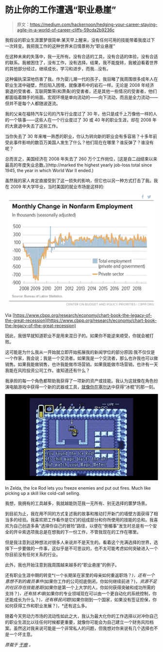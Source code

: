 # 防止你的工作遭遇“职业悬崖”

> 原文：<https://medium.com/hackernoon/hedging-your-career-staying-agile-in-a-world-of-career-cliffs-59cda2b9236c>

我假设的职业生涯噩梦很简单:某天早上醒来，没有任何可用的技能带着我度过下一次转变。我把我工作的这种世界末日情景称为“职业悬崖”

在这种未来的失落中，我一无所有。没有合适的工具，没有合适的体验，没有合适的联系。我被困住了，没有工作，没有选择。结果，我不能旋转，我被迫看着世界的其他部分经过，继续成长，学习和进步，而我…没有。

这种偏执深深地伤害了我。作为婴儿潮一代的孩子，我目睹了我周围很多成年人在职业生涯中碰壁，然后陷入困境，就像瀑布中的岩石一样。无论是 2008 年经济衰退的受害者、互联网繁荣(和萧条)的受害者，还是其他一些情况的受害者，他们都面临着棘手的局面。宏观环境是单向流动的——向下流动，而且是全力流动——但并不是每个人都随波逐流。

我的父亲在福特汽车公司的汽车行业度过了 30 年，他只是成千上万像他一样的人的一个轶事——这些人在一个行业度过了 30 或 40 年的职业生涯，却在 2008 年的大衰退中失去了这些工作。

当你失去了 30 年来唯一熟悉的职业，你认为转向新的职业会有多容易？十多年前受此事件影响的数百万美国人发生了什么？他们现在在哪里？谁反弹了？谁没有呢？

总而言之，美国经济在 2008 年失去了 260 万个工作岗位，[这是自二战结束以来最高的年度失业总数。](http://marked the highest yearly job-loss total since 1945, the year in which World War II ended.)

虽然我的家人肯定直接受到了这一损失的影响，但它也以另一种方式打击了我。我在 2009 年大学毕业，当时美国的就业市场是这样的:

![](img/10fa6f3b325fe84628fe5d239de47621.png)

Via [https://www.cbpp.org/research/economy/chart-book-the-legacy-of-the-great-recession](https://www.cbpp.org/research/economy/chart-book-the-legacy-of-the-great-recession)

因此，我很早就知道职业不是用来混日子的。如果你不能逆来顺受，你就会被打败。

这可能是为什么我从一开始就立即开始拓展我的新闻学位的部分原因:我不仅仅是一个作家，我会说；我是一个交流者。如果我是一个交流者，那么也许我也可以做销售。如果我能做销售，也许我能做市场营销。如果我能做市场营销，也许有一天我能在风险投资公司工作。谁知道还有什么？

我承担的每一个角色都帮助我获得了一项新的资产或技能。我认为这就像在角色扮演电脑游戏中获得一个新的武器或工具，[就像你在塞尔达](https://www.youtube.com/watch?v=KRuC8yo6Bqw)中获得“冰棍”的那一刻。

![](img/0cba570e195b1807d84cd034e8cedf48.png)

In Zelda, the Ice Rod lets you freeze enemies and put out fires. Much like picking up a skill like cold-call selling.

我想，我拥有的工具越多，我就越能防范我一无所有、别无选择的噩梦场景。

到目前为止，我在用不同的方式复述我的故事和推动打开新门的墙壁方面获得了相当多的经验。我喜欢把工作看作是它们的组成部分和你所使用的技能的总和。我喜欢为自己创造多条“选择你自己的冒险”路径，以便在“倒楣事”发生时总是有一个安全的开伞索选项我总是在想我的下一份工作，不管我现在的工作在哪里。

但是我注意到这种想法对很多人来说并不是天生的。看着这个充满选择的世界，选择下一步要做的一件事，这似乎是不可思议的，也不太可能考虑如何突破进入一个你目前没有任何关系的行业。

此外，我也开始注意到我周围越来越多的“职业悬崖”的例子。

还有职业生涯中期的转变*(一个长期呆在家里的母亲如何重返职场？*)，还有一个意想不到的裁员事件*(如果你工作的公司彻底倒闭，你如何继续前进？)，*资源不足的社区存在技能差距*(如果你是第一个上大学的人，你如何获得突破和成功所需的支持？)*，还有技术墙*(如果你的专业领域现在可以由一个更自动化的系统控制，你还能成长为什么？)*，还有移民问题*(如果你刚到一个国家，如果没有签证担保，你如何获得工作和职业发展？)，*还有这么多。

随着今天劳动力市场的流动性如此之大，我认为最大化你的工作选择以对冲你自己的职业生涯比以往任何时候都更重要，就像你可能会为自己建立一个财务风险档案。虽然这对我来说可能是一个非常私人的问题，但我想对你来说有几个选择也不是一个坏主意。

*原载于* [*干擦*](http://bethanycrystal.com/blog/2018/12/28/hedging-your-career-staying-agile-in-a-world-of-career-cliffs/) *。*